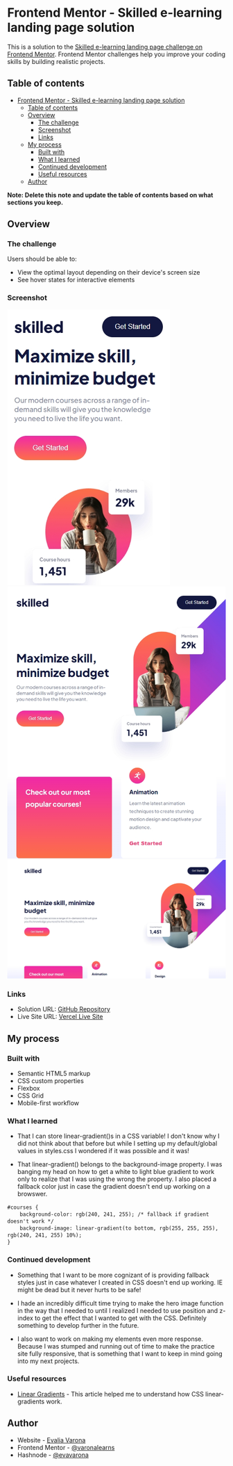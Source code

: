 # Frontend Mentor - Skilled e-learning landing page solution

This is a solution to the [Skilled e-learning landing page challenge on Frontend Mentor](https://www.frontendmentor.io/challenges/skilled-elearning-landing-page-S1ObDrZ8q). Frontend Mentor challenges help you improve your coding skills by building realistic projects.

## Table of contents

- [Frontend Mentor - Skilled e-learning landing page solution](#frontend-mentor---skilled-e-learning-landing-page-solution)
  - [Table of contents](#table-of-contents)
  - [Overview](#overview)
    - [The challenge](#the-challenge)
    - [Screenshot](#screenshot)
    - [Links](#links)
  - [My process](#my-process)
    - [Built with](#built-with)
    - [What I learned](#what-i-learned)
    - [Continued development](#continued-development)
    - [Useful resources](#useful-resources)
  - [Author](#author)

**Note: Delete this note and update the table of contents based on what sections you keep.**

## Overview

### The challenge

Users should be able to:

- View the optimal layout depending on their device's screen size
- See hover states for interactive elements

### Screenshot

![Mobile Screenshot](./codebase/assets/ss-mobile.png)
![Tablet Screenshot](./codebase/assets/ss-tablet.png)
![Desktop Screenshot](./codebase/assets/ss-desktop.png)


### Links

- Solution URL: [GitHub Repository](https://github.com/varonalearns/Skilled-elearning-landing-page)
- Live Site URL: [Vercel Live Site](https://skilled-elearning-landing-page-mauve.vercel.app/)

## My process

### Built with

- Semantic HTML5 markup
- CSS custom properties
- Flexbox
- CSS Grid
- Mobile-first workflow

### What I learned

- That I can store linear-gradient()s in a CSS variable! I don't know why I did not think about that before but while I setting up my default/global values in styles.css I wondered if it was possible and it was!

- That linear-gradient() belongs to the background-image property. I was banging my head on how to get a white to light blue gradient to work only to realize that I was using the wrong the property. I also placed a fallback color just in case the gradient doesn't end up working on a browswer. 

```
#courses {
    background-color: rgb(240, 241, 255); /* fallback if gradient doesn't work */
    background-image: linear-gradient(to bottom, rgb(255, 255, 255), rgb(240, 241, 255) 10%);
}
```

### Continued development

- Something that I want to be more cognizant of is providing fallback styles just in case whatever I created in CSS doesn't end up working. IE might be dead but it never hurts to be safe!

- I hade an incredibly difficult time trying to make the hero image function in the way that I needed to until I realized I needed to use position and z-index to get the effect that I wanted to get with the CSS. Definitely something to develop further in the future.

- I also want to work on making my elements even more response. Because I was stumped and running out of time to make the practice site fully responsive, that is something that I want to keep in mind going into my next projects.

### Useful resources

- [Linear Gradients](https://css-tricks.com/css3-gradients/) - This article helped me to understand how CSS linear-gradients work. 


## Author

- Website - [Evalia Varona](https://www.evaliavarona.com)
- Frontend Mentor - [@varonalearns](https://www.frontendmentor.io/profile/varonalearns)
- Hashnode - [@evavarona](https://evaliavarona.hashnode.dev/)